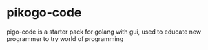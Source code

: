 # pikogo-code
pigo-code is a starter pack for golang with gui, used to educate new programmer to try world of programming
